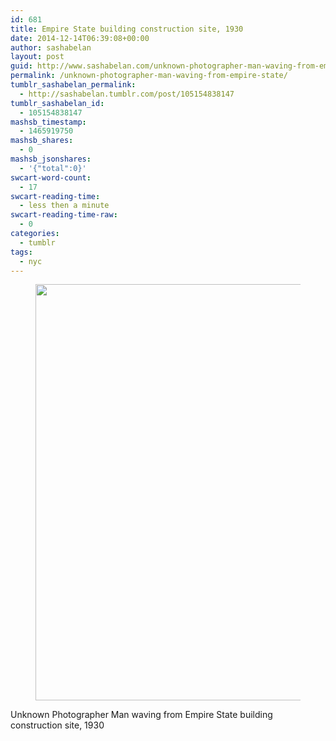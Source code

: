 ```yaml
---
id: 681
title: Empire State building construction site, 1930
date: 2014-12-14T06:39:08+00:00
author: sashabelan
layout: post
guid: http://www.sashabelan.com/unknown-photographer-man-waving-from-empire-state/
permalink: /unknown-photographer-man-waving-from-empire-state/
tumblr_sashabelan_permalink:
  - http://sashabelan.tumblr.com/post/105154838147
tumblr_sashabelan_id:
  - 105154838147
mashsb_timestamp:
  - 1465919750
mashsb_shares:
  - 0
mashsb_jsonshares:
  - '{"total":0}'
swcart-word-count:
  - 17
swcart-reading-time:
  - less then a minute
swcart-reading-time-raw:
  - 0
categories:
  - tumblr
tags:
  - nyc
---
```

<div id='gallery-667' class='gallery galleryid-681 gallery-columns-1 gallery-size-full'>
  <figure class='gallery-item'> 
  
  <div class='gallery-icon portrait'>
    <img width="500" height="666" src="http://www.sashabelan.ru/wp-content/uploads/2014/12/tumblr_ngk7t8I9ve1qarj97o1_500.jpg" class="attachment-full size-full" alt="" srcset="http://www.sashabelan.ru/wp-content/uploads/2014/12/tumblr_ngk7t8I9ve1qarj97o1_500.jpg 500w, http://www.sashabelan.ru/wp-content/uploads/2014/12/tumblr_ngk7t8I9ve1qarj97o1_500-225x300.jpg 225w, http://www.sashabelan.ru/wp-content/uploads/2014/12/tumblr_ngk7t8I9ve1qarj97o1_500-230x306.jpg 230w, http://www.sashabelan.ru/wp-content/uploads/2014/12/tumblr_ngk7t8I9ve1qarj97o1_500-350x466.jpg 350w" sizes="(max-width: 500px) 100vw, 500px" />
  </div></figure>
</div>

Unknown Photographer Man waving from Empire State building construction site, 1930